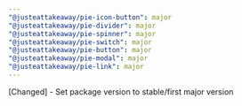 ```yaml
---
"@justeattakeaway/pie-icon-button": major
"@justeattakeaway/pie-divider": major
"@justeattakeaway/pie-spinner": major
"@justeattakeaway/pie-switch": major
"@justeattakeaway/pie-button": major
"@justeattakeaway/pie-modal": major
"@justeattakeaway/pie-link": major
---
```


[Changed] - Set package version to stable/first major version
